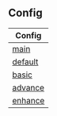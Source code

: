 

## Config

| Config |
| --- |
| [main](main) |
| [default](default) |
| [basic](basic) |
| [advance](advance) |
| [enhance](enhance) |

